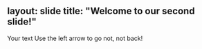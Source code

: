 layout: slide
title: "Welcome to our second slide!"
---
Your text
Use the left arrow to go not, not back!

